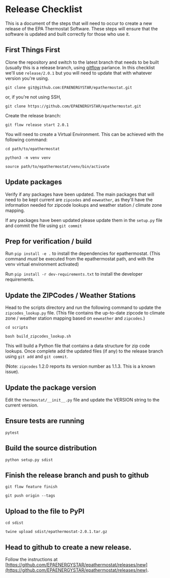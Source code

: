 # Release Checklist

This is a document of the steps that will need to occur to create a new release of the EPA Thermostat Software. These steps will ensure that the software is updated and built correctly for those who use it.

## First Things First

Clone the repository and switch to the latest branch that needs to be built (usually this is a release branch, using [gitflow](https://nvie.com/posts/a-successful-git-branching-model/) parlance. In this checklist we'll use `release/2.0.1` but you will need to update that with whatever version you're using.

`git clone git@github.com:EPAENERGYSTAR/epathermostat.git`

or, if you're not using SSH,

`git clone https://github.com/EPAENERGYSTAR/epathermostat.git`

Create the release branch:

`git flow release start 2.0.1`

You will need to create a Virtual Environment. This can be achieved with the following command:

`cd path/to/epathermostat`

`python3 -m venv venv`

`source path/to/epathermostat/venv/bin/activate`

## Update packages

Verify if any packages have been updated. The main packages that will need to be kept current are `zipcodes` and `eeweather`, as they'll have the information needed for zipcode lookups and weather station / climate zone mapping.

If any packages have been updated please update them in the `setup.py` file and commit the file using `git commit`

## Prep for verification / build

Run `pip install -e .` to install the dependencies for epathermostat. (This command _must_ be executed from the epathermostat path, and with the venv virtual environment activated)

Run `pip install -r dev-requirements.txt` to install the developer requirements.

## Update the ZIPCodes / Weather Stations

Head to the scripts directory and run the following command to update the `zipcodes_lookup.py` file. (This file contains the up-to-date zipcode to climate zone / weather station mapping based on `eeweather` and `zipcodes`.)

`cd scripts`

`bash build_zipcodes_lookup.sh`

This will build a Python file that contains a data structure for zip code lookups. Once complete add the updated files (if any) to the release branch using `git add` and `git commit`.

(Note: `zipcodes` 1.2.0 reports its version number as 1.1.3. This is a known issue).

## Update the package version

Edit the `thermostat/__init__.py` file and update the VERSION string to the current version.

## Ensure tests are running

`pytest`

## Build the source distribution

`python setup.py sdist`

## Finish the release branch and push to github

`git flow feature finish`

`git push origin --tags`

## Upload to the file to PyPI

`cd sdist`

`twine upload sdist/epathermostat-2.0.1.tar.gz`

## Head to github to create a new release.

Follow the instructions at [https://github.com/EPAENERGYSTAR/epathermostat/releases/new](https://github.com/EPAENERGYSTAR/epathermostat/releases/new).
